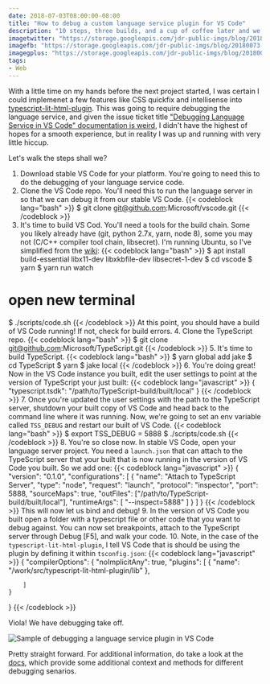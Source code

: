 ```yaml
---
date: 2018-07-03T08:00:00-08:00
title: "How to debug a custom language service plugin for VS Code"
description: "10 steps, three builds, and a cup of coffee later and we're debugging some language server action in VS Code."
imagetwitter: "https://storage.googleapis.com/jdr-public-imgs/blog/20180073-vscode-langdebug-twitter-1024x535.jpg"
imagefb: "https://storage.googleapis.com/jdr-public-imgs/blog/20180073-vscode-langdebug-fb-1200x630.jpg"
imagegplus: "https://storage.googleapis.com/jdr-public-imgs/blog/20180073-vscode-langdebug-gplus-800x360.jpg"
tags:
- Web
---
```


With a little time on my hands before the next project started, I was certain I could implemenet a few features like CSS quickfix and intellisense into [typescript-lit-html-plugin](https://github.com/Microsoft/typescript-lit-html-plugin). This was going to require debugging the language service, and given the issue ticket title ["Debugging Language Service in VS Code" documentation is weird](https://github.com/Microsoft/TypeScript/issues/19254), I didn't have the highest of hopes for a smooth experience, but in reality I was up and running with very little hiccup.

Let's walk the steps shall we?

1. Download stable VS Code for your platform. You're going to need this to do the debugging of your language service code.
2. Clone the VS Code repo. You'll need this to run the language server in so that we can debug it from our stable VS Code.
{{< codeblock lang="bash" >}}
$ git clone git@github.com:Microsoft/vscode.git
{{< /codeblock >}}
3. It's time to build VS Cod. You'll need a tools for the build chain. Some you likely already have (git, python 2.7x, yarn, node 8), some you may not (C/C++ compiler tool chain, libsecret). I'm running Ubuntu, so I've simplified from the [wiki](https://github.com/Microsoft/vscode/wiki/How-to-Contribute):
{{< codeblock lang="bash" >}}
$ apt install build-essential libx11-dev libxkbfile-dev libsecret-1-dev
$ cd vscode
$ yarn
$ yarn run watch
# open new terminal
$ ./scripts/code.sh
{{< /codeblock >}}
At this point, you should have a build of VS Code running! If not, check for build errors.
4. Clone the TypeScript repo.
{{< codeblock lang="bash" >}}
$ git clone git@github.com:Microsoft/TypeScript.git
{{< /codeblock >}}
5. It's time to build TypeScript.
{{< codeblock lang="bash" >}}
$ yarn global add jake
$ cd TypeScript
$ yarn
$ jake local
{{< /codeblock >}}
6. You're doing great! Now in the VS Code instance you built, edit the user settings to point at the version of TypeScript your just built:
{{< codeblock lang="javascript" >}}
{
   "typescript.tsdk": "/path/to/TypeScript-build/built/local"
}
{{< /codeblock >}}
7. Once you're updated the user settings with the path to the TypeScript server, shutdown your built copy of VS Code and head back to the command line where it was running. Now, we're going to set an env variable called `TSS_DEBUG` and restart our built of VS Code.
{{< codeblock lang="bash" >}}
$ export TSS_DEBUG = 5888
$ ./scripts/code.sh
{{< /codeblock >}}
8. You're so close now. In stable VS Code, open your language server project. You need a `launch.json` that can attach to the TypeScript server that your built that is now running in the version of VS Code you built. So we add one:
{{< codeblock lang="javascript" >}}
{
    "version": "0.1.0",
    "configurations": [
        {
            "name": "Attach to TypeScript Server",
            "type": "node",
            "request": "launch",
            "protocol": "inspector",
            "port": 5888,
            "sourceMaps": true,
            "outFiles": ["/path/to/TypeScript-build/built/local"],
            "runtimeArgs": [
                 "--inspect=5888"
            ]
        }
    ]
}
{{< /codeblock >}}
This will now let us bind and debug!
9. In the version of VS Code you built open a folder with a typescript file or other code that you want to debug against. You can now set breakpoints, attach to the TypeScript server through Debug [F5], and walk your code.
10. Note, in the case of the `typescript-lit-html-plugin`, I tell VS Code that is should be using the plugin by defining it within `tsconfig.json`:
{{< codeblock lang="javascript" >}}
{
    "compilerOptions": {
        "noImplicitAny": true,
        "plugins": [
            {
                "name": "/work/src/typescript-lit-html-plugin/lib"
            },

        ]
    }
}
{{< /codeblock >}}

Viola! We have debugging take off.

<img src="https://storage.googleapis.com/jdr-public-imgs/blog/ss-2018-07-03-800-lang-server-debug.png" alt="Sample of debugging a language service plugin in VS Code">

Pretty straight forward. For additional information, do take a look at the [docs](https://github.com/Microsoft/TypeScript/wiki/Debugging-Language-Service-in-VS-Code), which provide some additional context and methods for different debugging senarios.